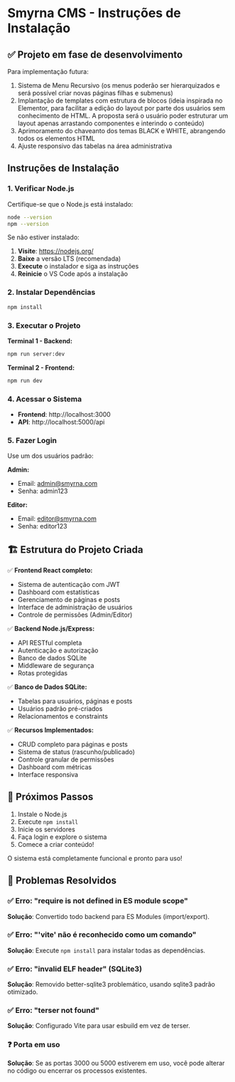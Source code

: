 # Smyrna CMS - Instruções de Instalação 

## ✅ Projeto em fase de desenvolvimento
Para implementação futura:
1. Sistema de Menu Recursivo (os menus poderão ser hierarquizados e será possível criar novas páginas filhas e submenus)
2. Implantação de templates com estrutura de blocos (ideia inspirada no Elementor, para facilitar a edição do layout por parte dos usuários sem conhecimento de HTML. A proposta será o usuário poder estruturar um layout apenas arrastando componentes e interindo o conteúdo)
3. Aprimoramento do chaveanto dos temas BLACK e WHITE, abrangendo todos os elementos HTML
4. Ajuste responsivo das tabelas na área administrativa

## Instruções de Instalação 
### 1. Verificar Node.js

Certifique-se que o Node.js está instalado:

```bash
node --version
npm --version
```

Se não estiver instalado:
1. **Visite**: https://nodejs.org/
2. **Baixe** a versão LTS (recomendada)
3. **Execute** o instalador e siga as instruções
4. **Reinicie** o VS Code após a instalação

### 2. Instalar Dependências

```bash
npm install
```

### 3. Executar o Projeto

**Terminal 1 - Backend:**
```bash
npm run server:dev
```

**Terminal 2 - Frontend:**
```bash
npm run dev
```

### 4. Acessar o Sistema

- **Frontend**: http://localhost:3000
- **API**: http://localhost:5000/api

### 5. Fazer Login

Use um dos usuários padrão:

**Admin:**
- Email: admin@smyrna.com
- Senha: admin123

**Editor:**
- Email: editor@smyrna.com  
- Senha: editor123

## 🏗️ Estrutura do Projeto Criada

✅ **Frontend React completo:**
- Sistema de autenticação com JWT
- Dashboard com estatísticas
- Gerenciamento de páginas e posts
- Interface de administração de usuários
- Controle de permissões (Admin/Editor)

✅ **Backend Node.js/Express:**
- API RESTful completa
- Autenticação e autorização
- Banco de dados SQLite
- Middleware de segurança
- Rotas protegidas

✅ **Banco de Dados SQLite:**
- Tabelas para usuários, páginas e posts
- Usuários padrão pré-criados
- Relacionamentos e constraints

✅ **Recursos Implementados:**
- CRUD completo para páginas e posts
- Sistema de status (rascunho/publicado)
- Controle granular de permissões
- Dashboard com métricas
- Interface responsiva

## 🎯 Próximos Passos

1. Instale o Node.js
2. Execute `npm install`
3. Inicie os servidores
4. Faça login e explore o sistema
5. Comece a criar conteúdo!

O sistema está completamente funcional e pronto para uso!

## 🔧 Problemas Resolvidos

### ✅ Erro: "require is not defined in ES module scope"
**Solução**: Convertido todo backend para ES Modules (import/export).

### ✅ Erro: "'vite' não é reconhecido como um comando"
**Solução**: Execute `npm install` para instalar todas as dependências.

### ✅ Erro: "invalid ELF header" (SQLite3)
**Solução**: Removido better-sqlite3 problemático, usando sqlite3 padrão otimizado.

### ✅ Erro: "terser not found"
**Solução**: Configurado Vite para usar esbuild em vez de terser.

### ❓ Porta em uso
**Solução**: Se as portas 3000 ou 5000 estiverem em uso, você pode alterar no código ou encerrar os processos existentes.
